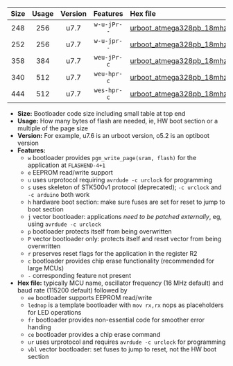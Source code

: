 |Size|Usage|Version|Features|Hex file|
|:-:|:-:|:-:|:-:|:--|
|248|256|u7.7|`w-u-jPr--`|[urboot_atmega328pb_18mhz432_9600bps_lednop_ur_vbl.hex](https://raw.githubusercontent.com/stefanrueger/urboot.hex/main/mcus/atmega328pb/fcpu_18mhz432/9600_bps/urboot_atmega328pb_18mhz432_9600bps_lednop_ur_vbl.hex)|
|252|256|u7.7|`w-u-jpr--`|[urboot_atmega328pb_18mhz432_9600bps_lednop_fr_ur_vbl.hex](https://raw.githubusercontent.com/stefanrueger/urboot.hex/main/mcus/atmega328pb/fcpu_18mhz432/9600_bps/urboot_atmega328pb_18mhz432_9600bps_lednop_fr_ur_vbl.hex)|
|358|384|u7.7|`weu-jPr-c`|[urboot_atmega328pb_18mhz432_9600bps_ee_lednop_fr_ce_ur_vbl.hex](https://raw.githubusercontent.com/stefanrueger/urboot.hex/main/mcus/atmega328pb/fcpu_18mhz432/9600_bps/urboot_atmega328pb_18mhz432_9600bps_ee_lednop_fr_ce_ur_vbl.hex)|
|340|512|u7.7|`weu-hpr-c`|[urboot_atmega328pb_18mhz432_9600bps_ee_lednop_fr_ce_ur.hex](https://raw.githubusercontent.com/stefanrueger/urboot.hex/main/mcus/atmega328pb/fcpu_18mhz432/9600_bps/urboot_atmega328pb_18mhz432_9600bps_ee_lednop_fr_ce_ur.hex)|
|444|512|u7.7|`wes-hpr-c`|[urboot_atmega328pb_18mhz432_9600bps_ee_lednop_fr_ce.hex](https://raw.githubusercontent.com/stefanrueger/urboot.hex/main/mcus/atmega328pb/fcpu_18mhz432/9600_bps/urboot_atmega328pb_18mhz432_9600bps_ee_lednop_fr_ce.hex)|

- **Size:** Bootloader code size including small table at top end
- **Usage:** How many bytes of flash are needed, ie, HW boot section or a multiple of the page size
- **Version:** For example, u7.6 is an urboot version, o5.2 is an optiboot version
- **Features:**
  + `w` bootloader provides `pgm_write_page(sram, flash)` for the application at `FLASHEND-4+1`
  + `e` EEPROM read/write support
  + `u` uses urprotocol requiring `avrdude -c urclock` for programming
  + `s` uses skeleton of STK500v1 protocol (deprecated); `-c urclock` and `-c arduino` both work
  + `h` hardware boot section: make sure fuses are set for reset to jump to boot section
  + `j` vector bootloader: applications *need to be patched externally*, eg, using `avrdude -c urclock`
  + `p` bootloader protects itself from being overwritten
  + `P` vector bootloader only: protects itself and reset vector from being overwritten
  + `r` preserves reset flags for the application in the register R2
  + `c` bootloader provides chip erase functionality (recommended for large MCUs)
  + `-` corresponding feature not present
- **Hex file:** typically MCU name, oscillator frequency (16 MHz default) and baud rate (115200 default) followed by
  + `ee` bootloader supports EEPROM read/write
  + `lednop` is a template bootloader with `mov rx,rx` nops as placeholders for LED operations
  + `fr` bootloader provides non-essential code for smoother error handing
  + `ce` bootloader provides a chip erase command
  + `ur` uses urprotocol and requires `avrdude -c urclock` for programming
  + `vbl` vector bootloader: set fuses to jump to reset, not the HW boot section
